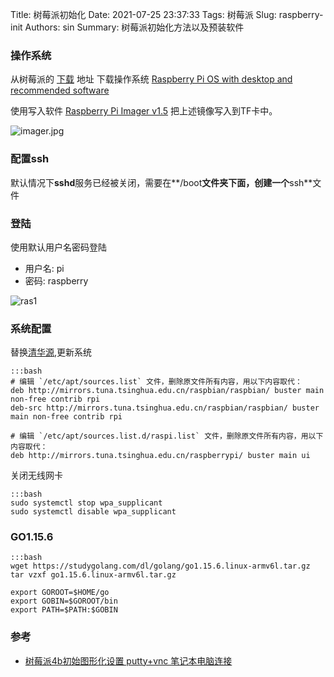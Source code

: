 Title: 树莓派初始化
Date: 2021-07-25 23:37:33
Tags: 树莓派
Slug: raspberry-init
Authors: sin
Summary: 树莓派初始化方法以及预装软件

### 操作系统

从树莓派的 [下载](https://www.raspberrypi.org/software/operating-systems/) 地址 下载操作系统 [Raspberry Pi OS with desktop and recommended software](https://downloads.raspberrypi.org/raspios_full_armhf/images/raspios_full_armhf-2020-12-04/2020-12-02-raspios-buster-armhf-full.zip)

使用写入软件 [Raspberry Pi Imager v1.5](https://downloads.raspberrypi.org/imager/imager_1.5.exe) 把上述镜像写入到TF卡中。

![imager.jpg](https://gitee.com/xuanmingyi/imagebed/raw/master/img/imager.jpg)

### 配置ssh

默认情况下**sshd**服务已经被关闭，需要在**/boot**文件夹下面，创建一个**ssh**文件

### 登陆

使用默认用户名密码登陆



- 用户名: pi
- 密码: raspberry

![ras1](https://gitee.com/xuanmingyi/imagebed/raw/master/img/%E6%A0%91%E8%8E%93%E6%B4%BE.jpg)

### 系统配置

替换[清华源](https://mirrors.tuna.tsinghua.edu.cn/help/raspbian/),更新系统

    :::bash
    # 编辑 `/etc/apt/sources.list` 文件，删除原文件所有内容，用以下内容取代：
    deb http://mirrors.tuna.tsinghua.edu.cn/raspbian/raspbian/ buster main non-free contrib rpi
    deb-src http://mirrors.tuna.tsinghua.edu.cn/raspbian/raspbian/ buster main non-free contrib rpi

    # 编辑 `/etc/apt/sources.list.d/raspi.list` 文件，删除原文件所有内容，用以下内容取代：
    deb http://mirrors.tuna.tsinghua.edu.cn/raspberrypi/ buster main ui

关闭无线网卡

    :::bash
    sudo systemctl stop wpa_supplicant
    sudo systemctl disable wpa_supplicant


### GO1.15.6

    :::bash
    wget https://studygolang.com/dl/golang/go1.15.6.linux-armv6l.tar.gz
    tar vzxf go1.15.6.linux-armv6l.tar.gz

    export GOROOT=$HOME/go
    export GOBIN=$GOROOT/bin
    export PATH=$PATH:$GOBIN


### 参考

- [树莓派4b初始图形化设置 putty+vnc 笔记本电脑连接](https://blog.csdn.net/qq_43785234/article/details/104021187?utm_medium=distribute.pc_relevant.none-task-blog-BlogCommendFromBaidu-1.control&depth_1-utm_source=distribute.pc_relevant.none-task-blog-BlogCommendFromBaidu-1.control)